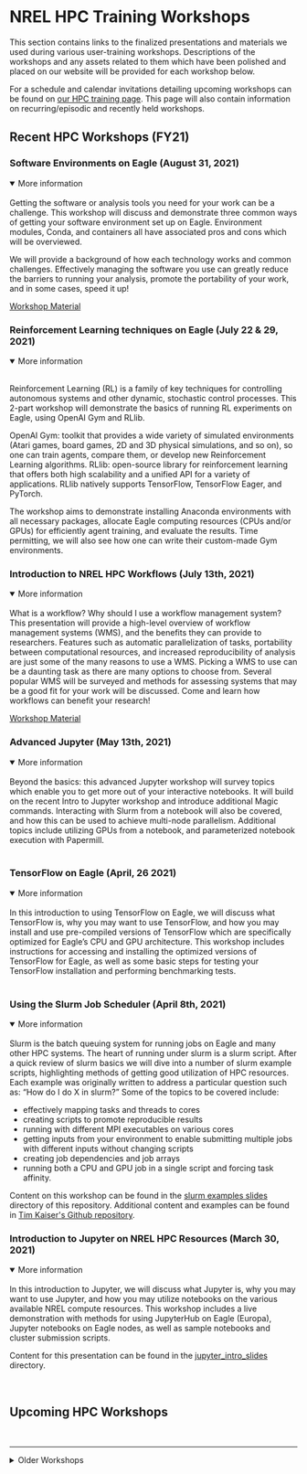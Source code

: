 # NREL HPC Training Workshops 

This section contains links to the finalized presentations and materials we used 
during various user-training workshops. Descriptions of the workshops and any assets 
related to them which have been polished and placed on our website will be provided for each workshop below.

For a schedule and calendar invitations detailing upcoming workshops can be found 
on [our HPC training page](https://www.nrel.gov/hpc/training.html "NREL HPC training"). This page will 
also contain information on recurring/episodic and recently held workshops.


## Recent HPC Workshops (FY21)


### Software Environments on Eagle (August 31, 2021)
<details open>
<summary>More information</summary>
<br>
Getting the software or analysis tools you need for your work can be a challenge. This workshop will discuss and demonstrate three common ways of getting your software environment set up on Eagle. Environment modules, Conda, and containers all have associated pros and cons which will be overviewed.

We will provide a background of how each technology works and common challenges. Effectively managing the software you use can greatly reduce the barriers to running your analysis, promote the portability of your work, and in some cases, speed it up!

[Workshop Material](./software_envs)

### Reinforcement Learning techniques on Eagle (July 22 & 29, 2021)

<details open>
<summary>More information</summary>
<br>

Reinforcement Learning (RL) is a family of key techniques for controlling autonomous systems and other dynamic, stochastic control processes. This 2-part workshop will demonstrate the basics of running RL experiments on Eagle, using OpenAI Gym and RLlib.
 
OpenAI Gym: toolkit that provides a wide variety of simulated environments (Atari games, board games, 2D and 3D physical simulations, and so on), so one can train agents, compare them, or develop new Reinforcement Learning algorithms.
RLlib: open-source library for reinforcement learning that offers both high scalability and a unified API for a variety of applications. RLlib natively supports TensorFlow, TensorFlow Eager, and PyTorch.
 
The workshop aims to demonstrate installing Anaconda environments with all necessary packages, allocate Eagle computing resources (CPUs and/or GPUs) for efficiently agent training, and evaluate the results. Time permitting, we will also see how one can write their custom-made Gym environments.

### Introduction to NREL HPC Workflows (July 13th, 2021)
<details open>
<summary>More information</summary>
<br>
What is a workflow? Why should I use a workflow management system? This presentation will provide a high-level overview of workflow management systems (WMS), and the benefits they can provide to researchers. Features such as automatic parallelization of tasks, portability between computational resources, and increased reproducibility of analysis are just some of the many reasons to use a WMS. Picking a WMS to use can be a daunting task as there are many options to choose from. Several popular WMS will be surveyed and methods for assessing systems that may be a good fit for your work will be discussed. Come and learn how workflows can benefit your research!

[Workshop Material](./intro_to_workflows)

### Advanced Jupyter (May 13th, 2021)
<details open>
<summary>More information</summary>
<br>
Beyond the basics: this advanced Jupyter workshop will survey topics which enable you to get more out of your interactive notebooks. It will build on the recent Intro to Jupyter workshop and introduce additional Magic commands. Interacting with Slurm from a notebook will also be covered, and how this can be used to achieve multi-node parallelism. Additional topics include utilizing GPUs from a notebook, and parameterized notebook execution with Papermill.
</details>

<br>

### TensorFlow on Eagle (April, 26 2021)
<details open>
<summary>More information</summary>
<br>
In this introduction to using TensorFlow on Eagle, we will discuss what TensorFlow is, why you may want to use TensorFlow, and how you may install and use pre-compiled versions of TensorFlow which are specifically optimized for Eagle’s CPU and GPU architecture. This workshop includes instructions for accessing and installing the optimized versions of TensorFlow for Eagle, as well as some basic steps for testing your TensorFlow installation and performing benchmarking tests.
</details>

<br>

### Using the Slurm Job Scheduler (April 8th, 2021)

<details open>
<summary>More information</summary>
<br>
Slurm is the batch queuing system for running jobs on Eagle and many other HPC systems. The heart of running under slurm is a slurm script. After a quick review of slurm basics we will dive into a number of slurm example scripts, highlighting methods of getting good utilization of HPC resources. Each example was originally written to address a particular question such as: “How do I do X in slurm?” Some of the topics to be covered include:

- effectively mapping tasks and threads to cores
- creating scripts to promote reproducible results
- running with different MPI executables on various cores
- getting inputs from your environment to enable submitting multiple jobs with different inputs without changing scripts
- creating job dependencies and job arrays
- running both a CPU and GPU job in a single script and forcing task affinity.  

Content on this workshop can be found in the [slurm examples slides](slurm_examples_slides) directory of this repository.
Additional content and examples can be found in [Tim Kaiser's Github repository](https://github.com/timkphd/examples/tree/master/tims_tools).

</details>




### Introduction to Jupyter on NREL HPC Resources (March 30, 2021)

<details open>
<summary>More information</summary>
<br>
In this introduction to Jupyter, we will discuss what Jupyter is, why you may 
want to use Jupyter, and how you may utilize notebooks on the various available 
NREL compute resources. This workshop includes a live demonstration with methods 
for using JupyterHub on Eagle (Europa), Jupyter notebooks on Eagle nodes, as well as 
sample notebooks and cluster submission scripts.

Content for this presentation can be found in the [jupyter_intro_slides](jupyter_intro_slides) directory.


</details>

<br>

## Upcoming HPC Workshops




<br>

---

<details>

<summary> Older Workshops </summary>
<br>

### Workshop - Slurm: Advanced Techniques (held March 20th, 2019)
<details>
<summary>More information</summary>
<br>

The second of our series, Eagle Workshop - Advanced Slurm Techniques, covered topics beneficial for job management:

* Job monitoring and forensics: usage examples on sreport, sacct, sinfo, and sview (FastX)
* Advanced srun and sbatch functions (flags)
* Parallelizing with SLURM
* Remote exclusive GPU usage, requesting GPU nodes.

The resources used during this presentation are available here:

* [Presentation Slides](https://www.nrel.gov/hpc/assets/pdfs/slurm-advanced-topics.pdf)

</details>


### Workshop - Slurm: New NREL Capabilities (held March 8th, 2019)

<details>
<summary>More information</summary>
<br>

This workshop covered the following features which are new to the NREL HPC workflow relative to what was possible on Peregrine and its job scheduler:

*   Basic Slurm core functionality overview
*   Slurm partitions - request by features
    *   Effective queue partition requests
    *   Request by resource needs
        *   GPU compute nodes
        *   Local scratch
        *   Memory requirements
*   Job dependencies and job arrays
*   Job steps
*   Job monitoring and basic troubleshooting. 

The resources used during this presentation are available here:

* [New Features Offered by Slurm - Presentation Slides](https://www.nrel.gov/hpc/assets/pdfs/slurm-new-nrel-capabilities-presentation.pdf)

</details>

### Transition from Peregrine to Eagle (held January 11th, 2019)

<details>
<summary>More information</summary>
<br>

The HPC Operations team held workshops for providing live assistance with acclimating to Eagle, and is developing similar sessions to help users get the most out of HPC resources. The resources used during these presentations are available here:

* [Transitioning from Peregrine to Eagle - Presentation Slides](https://www.nrel.gov/hpc/assets/pdfs/peregrine-to-eagle-transition-presentation.pdf "Peregrine to Eagle Presentation Slides")
* [Separate instructions for how to use Globus to migrate files quickly and reliably](https://www.nrel.gov/hpc/assets/pdfs/using-globus-to-move-data-from-peregrine-to-eagle.pdf)
* [PBS to Slurm Analogous Command Cheat Sheet](https://www.nrel.gov/hpc/assets/pdfs/pbs-to-slurm-translation-sheet.pdf)

</details>

</details>

